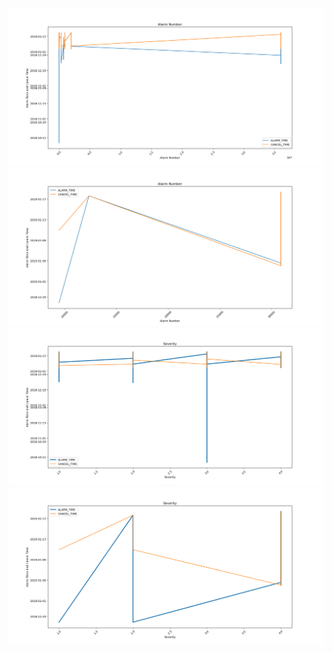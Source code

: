 <img src = 'images/alarm_num.png'>
<img src = 'images/alarm_num_dn.png'>
<img src = 'images/severity.png'>
<img src = 'images/severity_dn.png'>
